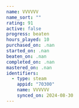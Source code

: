 ```yaml
---
name: VVVVVV
name_sort: ""
rating: 91
active: false
progress: beaten
hours_played: 10
purchased_on: .nan
started_on: .nan
beaten_on: .nan
completed_on: .nan
mastered_on: .nan
identifiers:
  - type: steam
    appid: "70300"
    name: VVVVVV
    synced_on: 2024-08-30
---
```

